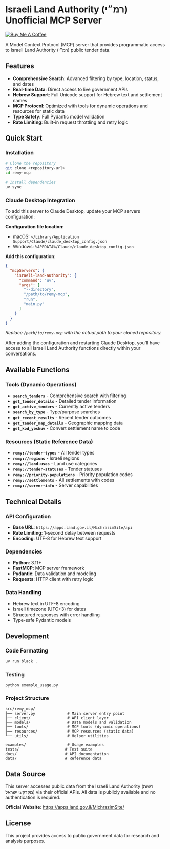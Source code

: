 # Israeli Land Authority (רמ״י) Unofficial MCP Server

[![Buy Me A Coffee](https://img.shields.io/badge/-Buy%20me%20a%20coffee-%23FFDD00?style=for-the-badge&logo=buy-me-a-coffee&logoColor=black)](https://www.buymeacoffee.com/barha)

A Model Context Protocol (MCP) server that provides programmatic access to Israeli Land Authority (רמ״י) public tender data.

## Features

- **Comprehensive Search**: Advanced filtering by type, location, status, and dates
- **Real-time Data**: Direct access to live government APIs
- **Hebrew Support**: Full Unicode support for Hebrew text and settlement names
- **MCP Protocol**: Optimized with tools for dynamic operations and resources for static data
- **Type Safety**: Full Pydantic model validation
- **Rate Limiting**: Built-in request throttling and retry logic

## Quick Start

### Installation

```bash
# Clone the repository
git clone <repository-url>
cd remy-mcp

# Install dependencies
uv sync
```

### Claude Desktop Integration

To add this server to Claude Desktop, update your MCP servers configuration:

**Configuration file location:**
- macOS: `~/Library/Application Support/Claude/claude_desktop_config.json`
- Windows: `%APPDATA%/Claude/claude_desktop_config.json`

**Add this configuration:**
```json
{
  "mcpServers": {
    "israeli-land-authority": {
      "command": "uv",
      "args": [
        "--directory",
        "/path/to/remy-mcp",
        "run",
        "main.py"
      ]
    }
  }
}
```

*Replace `/path/to/remy-mcp` with the actual path to your cloned repository.*

After adding the configuration and restarting Claude Desktop, you'll have access to all Israeli Land Authority functions directly within your conversations.

## Available Functions

### Tools (Dynamic Operations)
- **`search_tenders`** - Comprehensive search with filtering
- **`get_tender_details`** - Detailed tender information
- **`get_active_tenders`** - Currently active tenders
- **`search_by_type`** - Type/purpose searches
- **`get_recent_results`** - Recent tender outcomes
- **`get_tender_map_details`** - Geographic mapping data
- **`get_kod_yeshuv`** - Convert settlement name to code

### Resources (Static Reference Data)
- **`remy://tender-types`** - All tender types
- **`remy://regions`** - Israeli regions
- **`remy://land-uses`** - Land use categories
- **`remy://tender-statuses`** - Tender statuses
- **`remy://priority-populations`** - Priority population codes
- **`remy://settlements`** - All settlements with codes
- **`remy://server-info`** - Server capabilities

## Technical Details

### API Configuration
- **Base URL**: `https://apps.land.gov.il/MichrazimSite/api`
- **Rate Limiting**: 1-second delay between requests
- **Encoding**: UTF-8 for Hebrew text support

### Dependencies
- **Python**: 3.11+
- **FastMCP**: MCP server framework
- **Pydantic**: Data validation and modeling
- **Requests**: HTTP client with retry logic

### Data Handling
- Hebrew text in UTF-8 encoding
- Israeli timezone (UTC+3) for dates
- Structured responses with error handling
- Type-safe Pydantic models

## Development

### Code Formatting
```bash
uv run black .
```

### Testing
```bash
python example_usage.py
```

### Project Structure
```
src/remy_mcp/
├── server.py              # Main server entry point
├── client/                # API client layer
├── models/                # Data models and validation
├── tools/                 # MCP tools (dynamic operations)
├── resources/             # MCP resources (static data)
└── utils/                 # Helper utilities

examples/                  # Usage examples
tests/                    # Test suite
docs/                     # API documentation
data/                     # Reference data
```

## Data Source

This server accesses public data from the Israeli Land Authority (רשות מקרקעי ישראל) via their official APIs. All data is publicly available and no authentication is required.

**Official Website**: https://apps.land.gov.il/MichrazimSite/

## License

This project provides access to public government data for research and analysis purposes.
